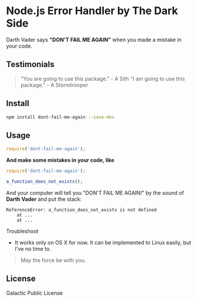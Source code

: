 # Node.js Error Handler by The Dark Side

Darth Vader says **"DON'T FAIL ME AGAIN"** when you made a mistake in your code.

## Testimonials

> "You are going to use this package." - A Sith
> "I am going to use this package." - A Stormtrooper

## Install

```bash
npm install dont-fail-me-again --save-dev
```

## Usage

```js
require('dont-fail-me-again');
```

**And make some mistakes in your code, like**

```js
require('dont-fail-me-again');

a_function_does_not_exists();
```

And your computer will tell you "DON'T FAIL ME AGAIN!" by the sound of **Darth Vader** and put the stack:

```
ReferenceError: a_function_does_not_exists is not defined
    at ...
    at ...
```

Troubleshoot

- It works only on OS X for now. It can be implemented to Linux easily, but I've no time to.

> May the force be with you.

## License

Galactic Public License
